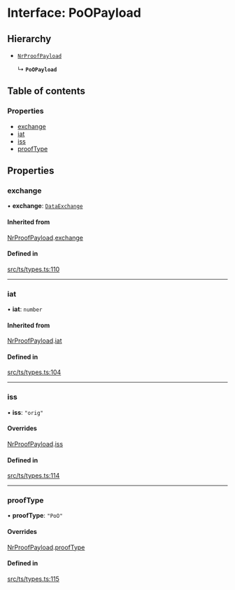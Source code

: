 # Interface: PoOPayload

## Hierarchy

- [`NrProofPayload`](NrProofPayload.md)

  ↳ **`PoOPayload`**

## Table of contents

### Properties

- [exchange](PoOPayload.md#exchange)
- [iat](PoOPayload.md#iat)
- [iss](PoOPayload.md#iss)
- [proofType](PoOPayload.md#prooftype)

## Properties

### exchange

• **exchange**: [`DataExchange`](DataExchange.md)

#### Inherited from

[NrProofPayload](NrProofPayload.md).[exchange](NrProofPayload.md#exchange)

#### Defined in

[src/ts/types.ts:110](https://gitlab.com/i3-market/code/wp3/t3.2/conflict-resolution/non-repudiation-library/-/blob/f2aad91/src/ts/types.ts#L110)

___

### iat

• **iat**: `number`

#### Inherited from

[NrProofPayload](NrProofPayload.md).[iat](NrProofPayload.md#iat)

#### Defined in

[src/ts/types.ts:104](https://gitlab.com/i3-market/code/wp3/t3.2/conflict-resolution/non-repudiation-library/-/blob/f2aad91/src/ts/types.ts#L104)

___

### iss

• **iss**: ``"orig"``

#### Overrides

[NrProofPayload](NrProofPayload.md).[iss](NrProofPayload.md#iss)

#### Defined in

[src/ts/types.ts:114](https://gitlab.com/i3-market/code/wp3/t3.2/conflict-resolution/non-repudiation-library/-/blob/f2aad91/src/ts/types.ts#L114)

___

### proofType

• **proofType**: ``"PoO"``

#### Overrides

[NrProofPayload](NrProofPayload.md).[proofType](NrProofPayload.md#prooftype)

#### Defined in

[src/ts/types.ts:115](https://gitlab.com/i3-market/code/wp3/t3.2/conflict-resolution/non-repudiation-library/-/blob/f2aad91/src/ts/types.ts#L115)
